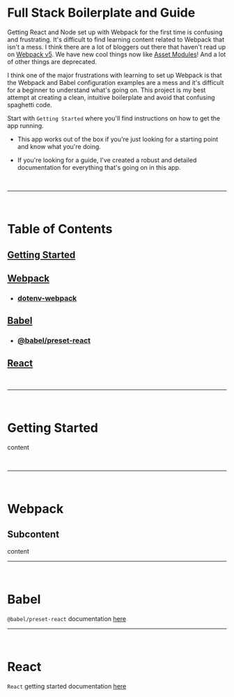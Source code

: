 # Full Stack Boilerplate and Guide

Getting React and Node set up with Webpack for the first time is confusing and frustrating. It's difficult to find learning content related to Webpack that isn't a mess. I think there are a lot of bloggers out there that haven't read up on [Webpack v5](https://webpack.js.org/blog/2020-10-10-webpack-5-release/). We have new cool things now like [Asset Modules](https://webpack.js.org/blog/2020-10-10-webpack-5-release/#asset-modules)! And a lot of other things are deprecated.

I think one of the major frustrations with learning to set up Webpack is that the Webpack and Babel configuration examples are a mess and it's difficult for a beginner to understand what's going on. This project is my best attempt at creating a clean, intuitive boilerplate and avoid that confusing spaghetti code.

Start with `Getting Started` where you'll find instructions on how to get the app running.

* This app works out of the box if you're just looking for a starting point and know what you're doing.

* If you're looking for a guide, I've created a robust and detailed documentation for everything that's going on in this app.

&nbsp;

---
&nbsp;
# Table of Contents

## [Getting Started]()
## [Webpack]()
* ### [dotenv-webpack]()
## [Babel]()
* ### [@babel/preset-react]()
## [React]()

&nbsp;

---
&nbsp;
# Getting Started

content

&nbsp;

---
&nbsp;
# Webpack

## Subcontent
content

---
&nbsp;
# Babel

`@babel/preset-react` documentation [here](https://babeljs.io/docs/en/babel-preset-react)

---
&nbsp;
# React
`React` getting started documentation [here](https://reactjs.org/docs/hello-world.html)